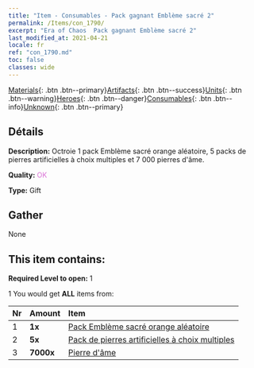 ```yaml
---
title: "Item - Consumables - Pack gagnant Emblème sacré 2"
permalink: /Items/con_1790/
excerpt: "Era of Chaos  Pack gagnant Emblème sacré 2"
last_modified_at: 2021-04-21
locale: fr
ref: "con_1790.md"
toc: false
classes: wide
---
```

 [Materials](/fr/Items/){: .btn .btn--primary}[Artifacts](/fr/Items/Artifacts/){: .btn .btn--success}[Units](/fr/Items/Units/){: .btn .btn--warning}[Heroes](/fr/Items/Heroes/){: .btn .btn--danger}[Consumables](/fr/Items/Consumables/){: .btn .btn--info}[Unknown](/fr/Items/Unknown/){: .btn .btn--primary}

## Détails
 **Description:** Octroie 1 pack Emblème sacré orange aléatoire, 5 packs de pierres artificielles à choix multiples et 7 000 pierres d'âme.

 **Quality:** <span style="color: #DA70D6">OK</span>

 **Type:** Gift

## Gather

  None

## This item contains:

 **Required Level to open:** 1

 1 You would get **ALL** items  from:

  | Nr | Amount |     Item    |
  |:---|:-------|:------------|
  | 1 |  **1x** | [Pack Emblème sacré orange aléatoire](/fr/Items/con_1794/) |  | 
  | 2 |  **5x** | [Pack de pierres artificielles à choix multiples](/fr/Items/con_1480/) |  | 
  | 3 |  **7000x** | [Pierre d'âme ](/fr/Items/con_923/) |  | 
